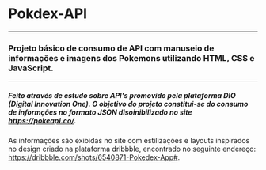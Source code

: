 # Pokdex-API
---------
### Projeto básico de consumo de API com manuseio de informações e imagens dos Pokemons utilizando HTML, CSS e JavaScript.
----------------------------------------------------------------------------------------------------------------------------------------------------------------------------------------------------------------------------
##### Feito através de estudo sobre API's promovido pela plataforma DIO (Digital Innovation One). O objetivo do projeto constitui-se do consumo de informções no formato JSON disoinibilizado no site <https://pokeapi.co/>.
As informações são exibidas no site com estilizações e layouts inspirados no design criado na plataforma dribbble, encontrado no seguinte endereço: <https://dribbble.com/shots/6540871-Pokedex-App#>.

